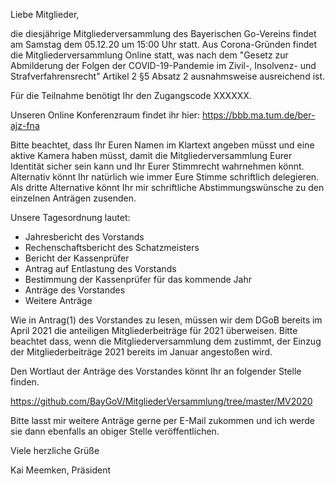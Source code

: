 Liebe Mitglieder,

die diesjährige Mitgliederversammlung des Bayerischen Go-Vereins findet am Samstag dem 05.12.20 um 15:00 Uhr statt. Aus Corona-Gründen findet die Mitgliederversammlung Online statt, was nach dem "Gesetz zur Abmilderung der Folgen der COVID-19-Pandemie im Zivil-, Insolvenz- und Strafverfahrensrecht" Artikel 2 §5 Absatz 2 ausnahmsweise ausreichend ist.

Für die Teilnahme benötigt Ihr den Zugangscode XXXXXX.

Unseren Online Konferenzraum findet ihr hier: https://bbb.ma.tum.de/ber-ajz-fna

Bitte beachtet, dass Ihr Euren Namen im Klartext angeben müsst und eine aktive Kamera haben müsst, damit die Mitgliederversammlung Eurer Identität sicher sein kann und Ihr Eurer Stimmrecht wahrnehmen könnt. Alternativ könnt Ihr natürlich wie immer Eure Stimme schriftlich delegieren. Als dritte Alternative könnt Ihr mir schriftliche Abstimmungswünsche zu den einzelnen Anträgen zusenden.

Unsere Tagesordnung lautet:

 * Jahresbericht des Vorstands
 * Rechenschaftsbericht des Schatzmeisters
 * Bericht der Kassenprüfer
 * Antrag auf Entlastung des Vorstands
 * Bestimmung der Kassenprüfer für das kommende Jahr
 * Anträge des Vorstandes
 * Weitere Anträge

Wie in Antrag(1) des Vorstandes zu lesen, müssen wir dem DGoB bereits im April 2021 die anteiligen Mitgliederbeiträge für 2021 überweisen. Bitte beachtet dass, wenn die Mitgliederversammlung dem zustimmt, der Einzug der Mitgliederbeiträge 2021 bereits im Januar angestoßen wird.

Den Wortlaut der Anträge des Vorstandes könnt Ihr an folgender Stelle finden.

https://github.com/BayGoV/MitgliederVersammlung/tree/master/MV2020

Bitte lasst mir weitere Anträge gerne per E-Mail zukommen und ich werde sie dann ebenfalls an obiger Stelle veröffentlichen.

Viele herzliche Grüße

Kai Meemken, Präsident
